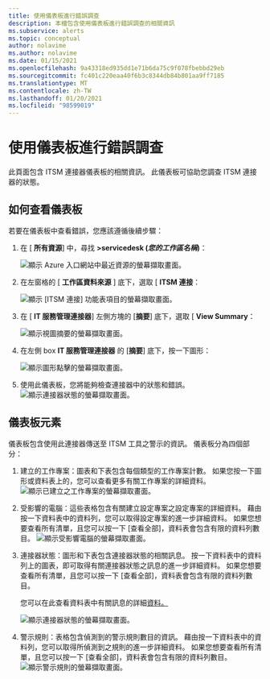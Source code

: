 ```yaml
---
title: 使用儀表板進行錯誤調查
description: 本檔包含使用儀表板進行錯誤調查的相關資訊
ms.subservice: alerts
ms.topic: conceptual
author: nolavime
ms.author: nolavime
ms.date: 01/15/2021
ms.openlocfilehash: 9a43318ed935dd1e71b6da75c9f078fbebbd29eb
ms.sourcegitcommit: fc401c220eaa40f6b3c8344db84b801aa9ff7185
ms.translationtype: MT
ms.contentlocale: zh-TW
ms.lasthandoff: 01/20/2021
ms.locfileid: "98599019"
---
```

# <a name="error-investigation-using-the-dashboard"></a>使用儀表板進行錯誤調查

此頁面包含 ITSM 連接器儀表板的相關資訊。 此儀表板可協助您調查 ITSM 連接器的狀態。

## <a name="how-to-view-the-dashboard"></a>如何查看儀表板

若要在儀表板中查看錯誤，您應該遵循後續步驟：

1. 在 [ **所有資源**] 中，尋找 **>servicedesk (*您的工作區名稱*)**：

   ![顯示 Azure 入口網站中最近資源的螢幕擷取畫面。](media/itsmc-definition/create-new-connection-from-resource.png)

2. 在左窗格的 [ **工作區資料來源** ] 底下，選取 [ **ITSM 連接**：

   ![顯示 [ITSM 連接] 功能表項目的螢幕擷取畫面。](media/itsmc-overview/add-new-itsm-connection.png)

3. 在 [ **IT 服務管理連接器**] 左側方塊的 [**摘要**] 底下，選取 [ **View Summary**：

    ![顯示視圖摘要的螢幕擷取畫面。](media/itsmc-resync-servicenow/dashboard-view-summary.png)

4. 在左側 box **IT 服務管理連接器** 的 [**摘要**] 底下，按一下圖形：

    ![顯示圖形點擊的螢幕擷取畫面。](media/itsmc-resync-servicenow/dashboard-graph-click.png)

5. 使用此儀表板，您將能夠檢查連接器中的狀態和錯誤。
    ![顯示連接器狀態的螢幕擷取畫面。](media/itsmc-resync-servicenow/connector-dashboard.png)

## <a name="dashboard-elements"></a>儀表板元素

儀表板包含使用此連接器傳送至 ITSM 工具之警示的資訊。
儀表板分為四個部分：

1. 建立的工作專案：圖表和下表包含每個類型的工作專案計數。 如果您按一下圖形或資料表上的，您可以查看更多有關工作專案的詳細資料。
    ![顯示已建立之工作專案的螢幕擷取畫面。](media/itsmc-resync-servicenow/itsm-dashboard-workitems.png)
2. 受影響的電腦：這些表格包含有關建立設定專案之設定專案的詳細資料。
    藉由按一下資料表中的資料列，您可以取得設定專案的進一步詳細資料。
    如果您想要查看所有清單，且您可以按一下 [查看全部]，資料表會包含有限的資料列數目。
    ![顯示受影響電腦的螢幕擷取畫面。](media/itsmc-resync-servicenow/itsm-dashboard-impacted-comp.png)
3. 連接器狀態：圖形和下表包含連接器狀態的相關訊息。 按一下資料表中的資料列上的圖表，即可取得有關連接器狀態之訊息的進一步詳細資料。
    如果您想要查看所有清單，且您可以按一下 [查看全部]，資料表會包含有限的資料列數目。

    您可以在此查看資料表中有關訊息的詳細[資料。](itsmc-dashboard-errors.md)

    ![顯示連接器狀態的螢幕擷取畫面。](media/itsmc-resync-servicenow/itsm-dashboard-connector-status.png)
4. 警示規則：表格包含偵測到的警示規則數目的資訊。
    藉由按一下資料表中的資料列，您可以取得所偵測到之規則的進一步詳細資料。
    如果您想要查看所有清單，且您可以按一下 [查看全部]，資料表會包含有限的資料列數目。
    ![顯示警示規則的螢幕擷取畫面。](media/itsmc-resync-servicenow/itsm-dashboard-alert-rules.png)